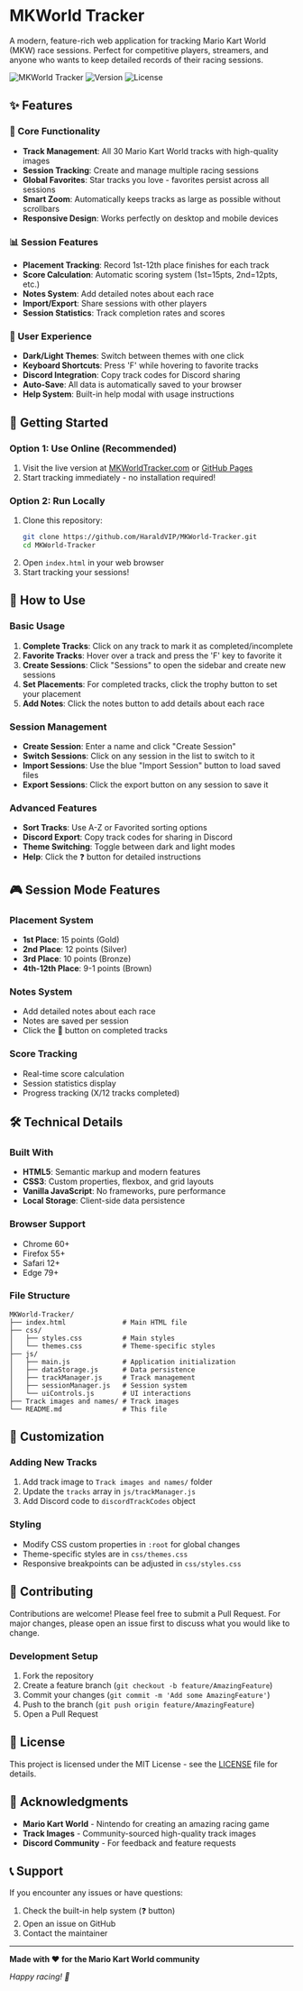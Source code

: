 # MKWorld Tracker

A modern, feature-rich web application for tracking Mario Kart World (MKW) race sessions. Perfect for competitive players, streamers, and anyone who wants to keep detailed records of their racing sessions.

![MKWorld Tracker](https://img.shields.io/badge/MKWorld-Tracker-blue?style=for-the-badge)
![Version](https://img.shields.io/badge/version-2.0-green?style=for-the-badge)
![License](https://img.shields.io/badge/license-MIT-yellow?style=for-the-badge)

## ✨ Features

### 🎯 Core Functionality
- **Track Management**: All 30 Mario Kart World tracks with high-quality images
- **Session Tracking**: Create and manage multiple racing sessions
- **Global Favorites**: Star tracks you love - favorites persist across all sessions
- **Smart Zoom**: Automatically keeps tracks as large as possible without scrollbars
- **Responsive Design**: Works perfectly on desktop and mobile devices

### 📊 Session Features
- **Placement Tracking**: Record 1st-12th place finishes for each track
- **Score Calculation**: Automatic scoring system (1st=15pts, 2nd=12pts, etc.)
- **Notes System**: Add detailed notes about each race
- **Import/Export**: Share sessions with other players
- **Session Statistics**: Track completion rates and scores

### 🎨 User Experience
- **Dark/Light Themes**: Switch between themes with one click
- **Keyboard Shortcuts**: Press 'F' while hovering to favorite tracks
- **Discord Integration**: Copy track codes for Discord sharing
- **Auto-Save**: All data is automatically saved to your browser
- **Help System**: Built-in help modal with usage instructions

## 🚀 Getting Started

### Option 1: Use Online (Recommended)
1. Visit the live version at [MKWorldTracker.com](https://mkworldtracker.com) or [GitHub Pages](https://haraldvip.github.io/MKWorld-Tracker)
2. Start tracking immediately - no installation required!

### Option 2: Run Locally
1. Clone this repository:
   ```bash
   git clone https://github.com/HaraldVIP/MKWorld-Tracker.git
   cd MKWorld-Tracker
   ```
2. Open `index.html` in your web browser
3. Start tracking your sessions!

## 📖 How to Use

### Basic Usage
1. **Complete Tracks**: Click on any track to mark it as completed/incomplete
2. **Favorite Tracks**: Hover over a track and press the 'F' key to favorite it
3. **Create Sessions**: Click "Sessions" to open the sidebar and create new sessions
4. **Set Placements**: For completed tracks, click the trophy button to set your placement
5. **Add Notes**: Click the notes button to add details about each race

### Session Management
- **Create Session**: Enter a name and click "Create Session"
- **Switch Sessions**: Click on any session in the list to switch to it
- **Import Sessions**: Use the blue "Import Session" button to load saved files
- **Export Sessions**: Click the export button on any session to save it

### Advanced Features
- **Sort Tracks**: Use A-Z or Favorited sorting options
- **Discord Export**: Copy track codes for sharing in Discord
- **Theme Switching**: Toggle between dark and light modes
- **Help**: Click the ❓ button for detailed instructions

## 🎮 Session Mode Features

### Placement System
- **1st Place**: 15 points (Gold)
- **2nd Place**: 12 points (Silver)  
- **3rd Place**: 10 points (Bronze)
- **4th-12th Place**: 9-1 points (Brown)

### Notes System
- Add detailed notes about each race
- Notes are saved per session
- Click the 📝 button on completed tracks

### Score Tracking
- Real-time score calculation
- Session statistics display
- Progress tracking (X/12 tracks completed)

## 🛠️ Technical Details

### Built With
- **HTML5**: Semantic markup and modern features
- **CSS3**: Custom properties, flexbox, and grid layouts
- **Vanilla JavaScript**: No frameworks, pure performance
- **Local Storage**: Client-side data persistence

### Browser Support
- Chrome 60+
- Firefox 55+
- Safari 12+
- Edge 79+

### File Structure
```
MKWorld-Tracker/
├── index.html              # Main HTML file
├── css/
│   ├── styles.css          # Main styles
│   └── themes.css          # Theme-specific styles
├── js/
│   ├── main.js             # Application initialization
│   ├── dataStorage.js      # Data persistence
│   ├── trackManager.js     # Track management
│   ├── sessionManager.js   # Session system
│   └── uiControls.js       # UI interactions
├── Track images and names/ # Track images
└── README.md               # This file
```

## 🎨 Customization

### Adding New Tracks
1. Add track image to `Track images and names/` folder
2. Update the `tracks` array in `js/trackManager.js`
3. Add Discord code to `discordTrackCodes` object

### Styling
- Modify CSS custom properties in `:root` for global changes
- Theme-specific styles are in `css/themes.css`
- Responsive breakpoints can be adjusted in `css/styles.css`

## 🤝 Contributing

Contributions are welcome! Please feel free to submit a Pull Request. For major changes, please open an issue first to discuss what you would like to change.

### Development Setup
1. Fork the repository
2. Create a feature branch (`git checkout -b feature/AmazingFeature`)
3. Commit your changes (`git commit -m 'Add some AmazingFeature'`)
4. Push to the branch (`git push origin feature/AmazingFeature`)
5. Open a Pull Request

## 📝 License

This project is licensed under the MIT License - see the [LICENSE](LICENSE) file for details.

## 🙏 Acknowledgments

- **Mario Kart World** - Nintendo for creating an amazing racing game
- **Track Images** - Community-sourced high-quality track images
- **Discord Community** - For feedback and feature requests

## 📞 Support

If you encounter any issues or have questions:
1. Check the built-in help system (❓ button)
2. Open an issue on GitHub
3. Contact the maintainer

---

**Made with ❤️ for the Mario Kart World community**

*Happy racing! 🏁*